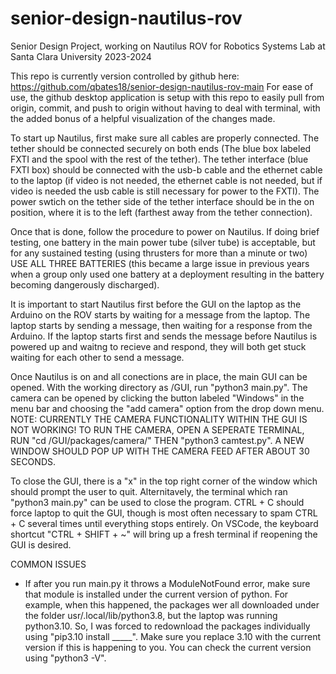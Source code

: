 # senior-design-nautilus-rov
Senior Design Project, working on Nautilus ROV for Robotics Systems Lab at Santa Clara University 2023-2024

This repo is currently version controlled by github here: https://github.com/qbates18/senior-design-nautilus-rov-main
For ease of use, the github desktop application is setup with this repo to easily pull from origin, commit, and push to origin without having to deal with terminal, with the added bonus of a helpful visualization of the changes made. 

To start up Nautilus, first make sure all cables are properly connected. The tether should be connected securely on both ends (The blue box labeled FXTI and the spool with the rest of the tether). The tether interface (blue FXTI box) should be connected with the usb-b cable and the ethernet cable to the laptop (if video is not needed, the ethernet cable is not needed, but if video is needed the usb cable is still necessary for power to the FXTI). The power swtich on the tether side of the tether interface should be in the on position, where it is to the left (farthest away from the tether connection). 

Once that is done, follow the procedure to power on Nautilus. If doing brief testing, one battery in the main power tube (silver tube) is acceptable, but for any sustained testing (using thrusters for more than a minute or two) USE ALL THREE BATTERIES (this became a large issue in previous years when a group only used one battery at a deployment resulting in the battery becoming dangerously discharged). 

It is important to start Nautilus first before the GUI on the laptop as the Arduino on the ROV starts by waiting for a message from the laptop. The laptop starts by sending a message, then waiting for a response from the Arduino. If the laptop starts first and sends the message before Nautilus is powered up and waitng to recieve and respond, they will both get stuck waiting for each other to send a message. 

Once Nautilus is on and all conections are in place, the main GUI can be opened. With the working directory as /GUI, run "python3 main.py". The camera can be opened by clicking the button labeled "Windows" in the menu bar and choosing the "add camera" option from the drop down menu. NOTE: CURRENTLY THE CAMERA FUNCTIONALITY WITHIN THE GUI IS NOT WORKING! TO RUN THE CAMERA, OPEN A SEPERATE TERMINAL, RUN "cd /GUI/packages/camera/" THEN "python3 camtest.py". A NEW WINDOW SHOULD POP UP WITH THE CAMERA FEED AFTER ABOUT 30 SECONDS. 

To close the GUI, there is a "x" in the top right corner of the window which should prompt the user to quit. Alternitavely, the terminal which ran "python3 main.py" can be used to close the program. CTRL + C should force laptop to quit the GUI, though is most often necessary to spam CTRL + C several times until everything stops entirely. On VSCode, the keyboard shortcut "CTRL + SHIFT + ~" will bring up a fresh terminal if reopening the GUI is desired.

COMMON ISSUES

- If after you run main.py it throws a ModuleNotFound error, make sure that module is installed under the current version of python. For example, when this happened, the packages wer all downloaded under the folder usr/.local/lib/python3.8, but the laptop was running python3.10. So, I was forced to redownload the packages individually using "pip3.10 install _____". Make sure you replace 3.10 with the current version if this is happening to you. You can check the current version using "python3 -V".

